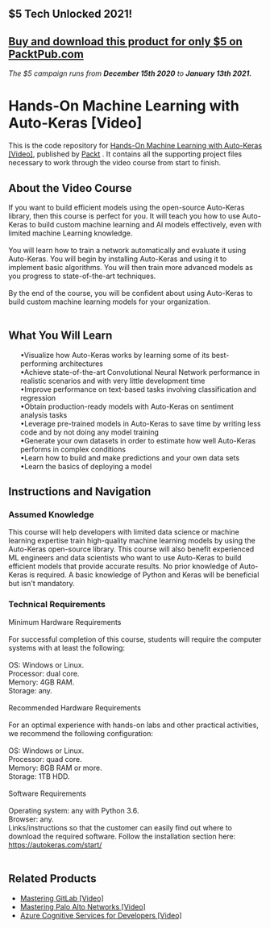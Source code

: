 ## $5 Tech Unlocked 2021!
[Buy and download this product for only $5 on PacktPub.com](https://www.packtpub.com/)
-----
*The $5 campaign         runs from __December 15th 2020__ to __January 13th 2021.__*

# Hands-On Machine Learning with Auto-Keras [Video]
This is the code repository for [Hands-On Machine Learning with Auto-Keras [Video]]( https://www.packtpub.com/data/hands-on-machine-learning-with-auto-keras-video), published by [Packt](https://www.packtpub.com/?utm_source=github) . It contains all the supporting project files necessary to work through the video course from start to finish.

## About the Video Course	
If you want to build efficient models using the open-source Auto-Keras library, then this course is perfect for you. It will teach you how to use Auto-Keras to build custom machine learning and AI models effectively, even with limited machine Learning knowledge. <br/>
<br/>
You will learn how to train a network automatically and evaluate it using Auto-Keras. You will begin by installing Auto-Keras and using it to implement basic algorithms. You will then train more advanced models as you progress to state-of-the-art techniques. <br/>
<br/>
By the end of the course, you will be confident about using Auto-Keras to build custom machine learning models for your organization. <br/>
<br/>
<H2>What You Will Learn</H2>
<DIV class>

<UL>
•Visualize how Auto-Keras works by learning some of its best-performing architectures<br/>
•Achieve state-of-the-art Convolutional Neural Network performance in realistic scenarios and with very little development time<br/>
•Improve performance on text-based tasks involving classification and regression<br/>
•Obtain production-ready models with Auto-Keras on sentiment analysis tasks<br/>
•Leverage pre-trained models in Auto-Keras to save time by writing less code and by not doing any model training<br/>
•Generate your own datasets in order to estimate how well Auto-Keras performs in complex conditions<br/>
•Learn how to build and make predictions and your own data sets<br/>
•Learn the basics of deploying a model<br/>
</LI></UL></DIV>

## Instructions and Navigation
### Assumed Knowledge
This course will help developers with limited data science or machine learning expertise train high-quality machine learning models by using the Auto-Keras open-source library. This course will also benefit experienced ML engineers and data scientists who want to use Auto-Keras to build efficient models that provide accurate results. No prior knowledge of Auto-Keras is required.
A basic knowledge of Python and Keras will be beneficial but isn't mandatory.
### Technical Requirements <br/>
Minimum Hardware Requirements<br/><br/>
For successful completion of this course, students will require the computer systems with at least the following: <br/><br/>
OS: Windows or Linux. <br/>
Processor: dual core. <br/>
Memory: 4GB RAM. <br/>
Storage: any. <br/><br/>
Recommended Hardware Requirements<br/><br/>
For an optimal experience with hands-on labs and other practical activities, we recommend the following configuration: <br/><br/>
OS: Windows or Linux. <br/>
Processor: quad core. <br/>
Memory: 8GB RAM or more. <br/>
Storage: 1TB HDD. <br/><br/>
Software Requirements<br/><br/>
Operating system: any with Python 3.6. <br/>
Browser: any. <br/>
Links/instructions so that the customer can easily find out where to download the required software. Follow the installation section here:
https://autokeras.com/start/
<br/><br/>

## Related Products
* [Mastering GitLab [Video]](https://www.packtpub.com/networking-and-servers/mastering-gitlab-video?utm_source=github&utm_medium=repository&utm_campaign=9781789537642) 
* [Mastering Palo Alto Networks [Video]](https://www.packtpub.com/networking-and-servers/mastering-palo-alto-networks-video) 
* [Azure Cognitive Services for Developers [Video]](https://www.packtpub.com/application-development/azure-cognitive-services-developers-video) 
